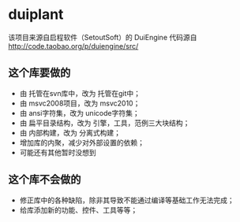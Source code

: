 duiplant
========
该项目来源自启程软件（SetoutSoft）的 DuiEngine
代码源自 http://code.taobao.org/p/duiengine/src/

这个库要做的
---------

 * 由 托管在svn库中，改为 托管在git中；
 * 由 msvc2008项目，改为 msvc2010；
 * 由 ansi字符集，改为 unicode字符集；
 * 由 扁平目录结构，改为 引擎，工具，范例三大块结构；
 * 由 内部构建，改为 分离式构建；
 * 增加库的内聚，减少对外部设置的依赖；
 * 可能还有其他暂时没想到


这个库不会做的
----------

 * 修正库中的各种缺陷，除非其导致不能通过编译等基础工作无法完成；
 * 给库添加新的功能、控件、工具等等；